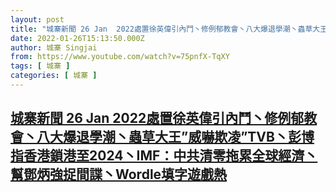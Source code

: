 ```yaml
---
layout: post
title: "城寨新聞 26 Jan  2022處置徐英偉引內鬥丶修例郁教會丶八大爆退學潮丶蟲草大王”威嚇欺凌”TVB丶彭博指香港鎖港至2024丶IMF：中共清零拖累全球經濟丶幫鄧炳強捉間諜丶Wordle填字遊戲熱"
date: 2022-01-26T15:13:50.000Z
author: 城寨 Singjai
from: https://www.youtube.com/watch?v=75pnfX-TqXY
tags: [ 城寨 ]
categories: [ 城寨 ]
---
```

<!--1643210030000-->
[城寨新聞 26 Jan  2022處置徐英偉引內鬥丶修例郁教會丶八大爆退學潮丶蟲草大王”威嚇欺凌”TVB丶彭博指香港鎖港至2024丶IMF：中共清零拖累全球經濟丶幫鄧炳強捉間諜丶Wordle填字遊戲熱](https://www.youtube.com/watch?v=75pnfX-TqXY)
------

<div>

</div>
